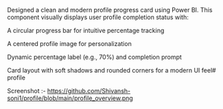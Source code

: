 Designed a clean and modern profile progress card using Power BI. This component visually displays user profile completion status with:

A circular progress bar for intuitive percentage tracking

A centered profile image for personalization

Dynamic percentage label (e.g., 70%) and completion prompt

Card layout with soft shadows and rounded corners for a modern UI feel# profile

Screenshot :-
https://github.com/Shivansh-soni1/profile/blob/main/profile_overview.png
